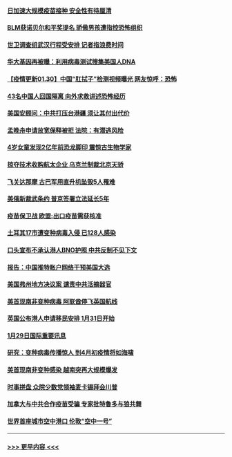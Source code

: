 #### [日加速大规模疫苗接种 安全性有待厘清](../pages/prog202/a103043567.md?t=01310501) 
#### [BLM获诺贝尔和平奖提名 骄傲男孩遭指控恐怖组织](../pages/prog202/a103043557.md?t=01310501) 
#### [世卫调查组武汉行程受安排 记者指浪费时间](../pages/prog202/a103043498.md?t=01310501) 
#### [华大基因再被曝：利用病毒测试搜集美国人DNA](../pages/prog202/a103043461.md?t=01310501) 
#### [【疫情更新01.30】中国“肛拭子”检测视频曝光 网友惊呼：恐怖](../pages/prog202/a103034335.md?t=01310501) 
#### [43名中国人回国隔离 向外求救讲述恐怖经历](../pages/prog202/a103043386.md?t=01310501) 
#### [美国安顾问：中共打压台港疆 须让其付出代价](../pages/prog202/a103043378.md?t=01310501) 
#### [孟晚舟申请放宽保释被拒 法院：有潜逃风险](../pages/prog202/a103043301.md?t=01310501) 
#### [4岁女童发现2亿年前恐龙脚印 震惊古生物学家](../pages/prog202/a103043253.md?t=01310501) 
#### [掠夺技术收购航太企业 乌克兰制裁北京天骄](../pages/prog202/a103043245.md?t=01310501) 
#### [飞关达那摩 古巴军用直升机坠毁5人罹难](../pages/prog202/a103043223.md?t=01310501) 
#### [美俄新裁武条约 普京签署立法延长5年](../pages/prog202/a103043179.md?t=01310501) 
#### [疫苗保卫战 欧盟:出口疫苗需获核准](../pages/prog202/a103043161.md?t=01310501) 
#### [土耳其17巿遭变种病毒入侵 已128人感染](../pages/prog202/a103043143.md?t=01310501) 
#### [口头宣布不承认港人BNO护照 中共反制不见下文](../pages/prog202/a103042990.md?t=01310501) 
#### [报告：中国推特账户网络干预美国大选](../pages/prog202/a103042837.md?t=01310501) 
#### [美国弗州地方决议案 谴责中共活摘器官](../pages/prog202/a103042831.md?t=01310501) 
#### [美首现南非变种病毒 阿联酋停飞英国航线](../pages/prog202/a103042807.md?t=01310501) 
#### [英国公布港人申请移民安排 1月31日开始](../pages/prog202/a103042630.md?t=01310501) 
#### [1月29日国际重要讯息](../pages/prog202/a103042618.md?t=01310501) 
#### [研究：变种病毒传播惊人 到4月初疫情将如海啸](../pages/prog202/a103042590.md?t=01310501) 
#### [美首现南非变种感染 越南突再大规模爆发](../pages/prog202/a103042261.md?t=01310501) 
#### [时事拼盘 众院少数党领袖麦卡锡拜会川普](../pages/prog202/a103042239.md?t=01310501) 
#### [加拿大与中共合作疫苗受骗 专家批特鲁多与狼共舞](../pages/prog202/a103042198.md?t=01310501) 
#### [世界首座城市空中港口 伦敦“空中一号”](../pages/prog202/a103042228.md?t=01310501) 

----
#### [ >>> 更早内容 <<< ](../indexes/prog202-earlier.md)
